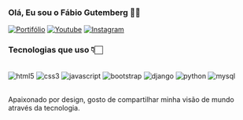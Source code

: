 ### Olá, Eu sou o Fábio Gutemberg 🤙🏻


[![Portifólio](https://img.shields.io/badge/website-000000?style=for-the-badge&logo=About.me&logoColor=white)](https://fabbio-studios.github.io/my-portfolio/)
[![Youtube](https://img.shields.io/badge/YouTube-FF0000?style=for-the-badge&logo=youtube&logoColor=white)](https://www.youtube.com/@PlayerBrendan)
[![Instagram](https://img.shields.io/badge/Instagram-E4405F?style=for-the-badge&logo=instagram&logoColor=white)](https://www.youtube.com/@PlayerBrendan)


### Tecnologias que uso 👇🏻

<div style="display: inline_block"><br>
    <img align="center" alt="html5" src="https://img.shields.io/badge/HTML5-E34F26?style=for-the-badge&logo=html5&logoColor=white" />
    <img align="center" alt="css3" src="https://img.shields.io/badge/CSS3-1572B6?style=for-the-badge&logo=css3&logoColor=white" />
    <img align="center" alt="javascript" src="https://img.shields.io/badge/JavaScript-F7DF1E?style=for-the-badge&logo=javascript&logoColor=black" />
    <img align="center" alt="bootstrap" src="https://img.shields.io/badge/Bootstrap-563D7C?style=for-the-badge&logo=bootstrap&logoColor=white" />
    <img align="center" alt="django" src="https://img.shields.io/badge/Django-092E20?style=for-the-badge&logo=django&logoColor=white" />
    <img align="center" alt="python" src="https://img.shields.io/badge/Python-14354C?style=for-the-badge&logo=python&logoColor=white" />
    <img align="center" alt="mysql" src="https://img.shields.io/badge/MySQL-00000F?style=for-the-badge&logo=mysql&logoColor=white" />
</div><br>

Apaixonado por design, gosto de compartilhar minha visão de mundo através da tecnologia.
